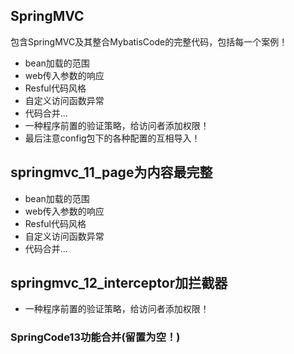 ## SpringMVC

包含SpringMVC及其整合MybatisCode的完整代码，包括每一个案例！

- bean加载的范围
- web传入参数的响应
- Resful代码风格
- 自定义访问函数异常
- 代码合并...
- 一种程序前置的验证策略，给访问者添加权限！
- 最后注意config包下的各种配置的互相导入！

## springmvc_11_page为内容最完整

- bean加载的范围
- web传入参数的响应
- Resful代码风格
- 自定义访问函数异常
- 代码合并...


## springmvc_12_interceptor加拦截器

- 一种程序前置的验证策略，给访问者添加权限！

### SpringCode13功能合并(留置为空！)